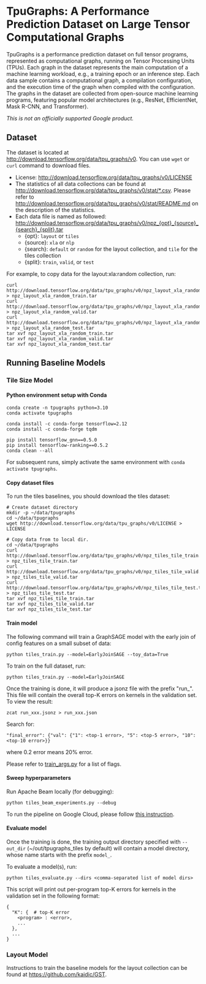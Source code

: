 # TpuGraphs: A Performance Prediction Dataset on Large Tensor Computational Graphs

TpuGraphs is a performance prediction dataset on full tensor programs, represented as computational graphs, running on Tensor Processing Units (TPUs). Each graph in the dataset represents the main computation of a machine learning workload, e.g., a training epoch or an inference step. Each data sample contains a computational graph, a compilation configuration, and the execution time of the graph when compiled with the configuration. The graphs in the dataset are collected from open-source machine learning programs, featuring popular model architectures (e.g., ResNet, EfficientNet, Mask R-CNN, and Transformer).

*This is not an officially supported Google product.*

## Dataset

The dataset is located at http://download.tensorflow.org/data/tpu_graphs/v0.
You can use `wget` or `curl` command to download files.

- License: http://download.tensorflow.org/data/tpu_graphs/v0/LICENSE
- The statistics of all data collections can be found at http://download.tensorflow.org/data/tpu_graphs/v0/stat/*.csv. Please refer to http://download.tensorflow.org/data/tpu_graphs/v0/stat/README.md on the description of the statistics.
- Each data file is named as followed: http://download.tensorflow.org/data/tpu_graphs/v0/npz_{opt}_{source}_{search}_{split}.tar
  - {opt}: `layout` or `tiles`
  - {source}: `xla` or `nlp`
  - {search}: `default` or `random` for the layout collection, and `tile` for the tiles collection
  - {split}: `train`, `valid`, or `test`

For example, to copy data for the layout:xla:random collection, run:
```
curl http://download.tensorflow.org/data/tpu_graphs/v0/npz_layout_xla_random_train.tar > npz_layout_xla_random_train.tar
curl http://download.tensorflow.org/data/tpu_graphs/v0/npz_layout_xla_random_valid.tar > npz_layout_xla_random_valid.tar
curl http://download.tensorflow.org/data/tpu_graphs/v0/npz_layout_xla_random_test.tar > npz_layout_xla_random_test.tar
tar xvf npz_layout_xla_random_train.tar
tar xvf npz_layout_xla_random_valid.tar
tar xvf npz_layout_xla_random_test.tar
```

## Running Baseline Models

### Tile Size Model

#### Python environment setup with Conda
```
conda create -n tpugraphs python=3.10
conda activate tpugraphs

conda install -c conda-forge tensorflow=2.12
conda install -c conda-forge tqdm

pip install tensorflow_gnn==0.5.0
pip install tensorflow-ranking==0.5.2
conda clean --all
```

For subsequent runs, simply activate the same environment with `conda activate tpugraphs`.

#### Copy dataset files

To run the tiles baselines, you should download the tiles dataset:
```
# Create dataset directory
mkdir -p ~/data/tpugraphs
cd ~/data/tpugraphs
wget http://download.tensorflow.org/data/tpu_graphs/v0/LICENSE > LICENSE

# Copy data from to local dir.
cd ~/data/tpugraphs
curl http://download.tensorflow.org/data/tpu_graphs/v0/npz_tiles_tile_train.tar > npz_tiles_tile_train.tar
curl http://download.tensorflow.org/data/tpu_graphs/v0/npz_tiles_tile_valid.tar > npz_tiles_tile_valid.tar
curl http://download.tensorflow.org/data/tpu_graphs/v0/npz_tiles_tile_test.tar > npz_tiles_tile_test.tar
tar xvf npz_tiles_tile_train.tar
tar xvf npz_tiles_tile_valid.tar
tar xvf npz_tiles_tile_test.tar
```

#### Train model

The following command will train a GraphSAGE model with the early join of config features on a small subset of data:
```
python tiles_train.py --model=EarlyJoinSAGE --toy_data=True
```

To train on the full dataset, run:
```
python tiles_train.py --model=EarlyJoinSAGE
```

Once the training is done, it will produce a jsonz file with the prefix "run_".
This file will contain the overall top-K errors on kernels in the validation set.
To view the result:
```
zcat run_xxx.jsonz > run_xxx.json
```

Search for:
```
"final_error": {"val": {"1": <top-1 error>, "5": <top-5 error>, "10": <top-10 error>}}
```
where 0.2 error means 20% error.

Please refer to
[train_args.py](https://github.com/google-research-datasets/tpu_graphs/blob/main/baselines/tiles/train_args.py)
for a list of flags.

#### Sweep hyperparameters

Run Apache Beam locally (for debugging):
```
python tiles_beam_experiments.py --debug
```

To run the pipeline on Google Cloud, please follow [this instruction](https://cloud.google.com/dataflow/docs/quickstarts/create-pipeline-python).


#### Evaluate model
Once the training is done, the training output directory specified with
`--out_dir` (~/out/tpugraphs_tiles by default) will contain a model directory,
whose name starts with the prefix `model_`.

To evaluate a model(s), run:
```
python tiles_evaluate.py --dirs <comma-separated list of model dirs>
```

This script will print out per-program top-K errors for kernels in the validation set in the following format:
```
{
  "K": {  # top-K error
    <program> : <error>,
    ...
  },
  ...
}
```

### Layout Model

Instructions to train the baseline models for the layout collection can be found at https://github.com/kaidic/GST.
